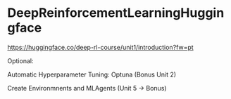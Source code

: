 # DeepReinforcementLearningHuggingface
https://huggingface.co/deep-rl-course/unit1/introduction?fw=pt

Optional:

  Automatic Hyperparameter Tuning: Optuna (Bonus Unit 2)
  
  Create Environmnents and MLAgents (Unit 5 -> Bonus)
